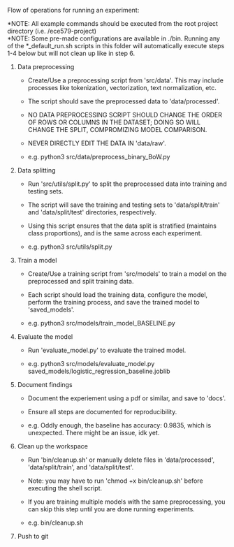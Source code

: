 Flow of operations for running an experiment:

*NOTE: All example commands should be executed from the root project directory (i.e. /ece579-project)  
*NOTE: Some pre-made configurations are available in ./bin. Running any of the *_default_run.sh scripts in this folder
will automatically execute steps 1-4 below but will not clean up like in step 6.

1. Data preprocessing
    - Create/Use a preprocessing script from 'src/data'. This may include processes like tokenization, vectorization, text normalization, etc.
    - The script should save the preprocessed data to 'data/processed'.
    - NO DATA PREPROCESSING SCRIPT SHOULD CHANGE THE ORDER OF ROWS OR COLUMNS IN THE DATASET; DOING SO WILL CHANGE THE SPLIT, COMPROMIZING MODEL COMPARISON.
    - NEVER DIRECTLY EDIT THE DATA IN 'data/raw'.

    - e.g. python3 src/data/preprocess_binary_BoW.py

2. Data splitting
    - Run 'src/utils/split.py' to split the preprocessed data into training and testing sets.
    - The script will save the training and testing sets to 'data/split/train' and 'data/split/test' directories, respectively.
    - Using this script ensures that the data split is stratified (maintains class proportions), and is the same across each experiment.

    - e.g. python3 src/utils/split.py

3. Train a model
    - Create/Use a training script from 'src/models' to train a model on the preprocessed and split training data.
    - Each script should load the training data, configure the model, perform the training process, and save the trained model to 'saved_models'.

    - e.g. python3 src/models/train_model_BASELINE.py

4. Evaluate the model
    - Run 'evaluate_model.py' to evaluate the trained model.

    - e.g. python3 src/models/evaluate_model.py saved_models/logistic_regression_baseline.joblib

5. Document findings
    - Document the experiement using a pdf or similar, and save to 'docs'.
    - Ensure all steps are documented for reproducibility.

    - e.g. Oddly enough, the baseline has accuracy: 0.9835, which is unexpected. There might be an issue, idk yet.

6. Clean up the workspace
    - Run 'bin/cleanup.sh' or manually delete files in 'data/processed', 'data/split/train', and 'data/split/test'.
    -   Note: you may have to run 'chmod +x bin/cleanup.sh' before executing the shell script.
    - If you are training multiple models with the same preprocessing, you can skip this step until you are done running experiments.

    - e.g. bin/cleanup.sh

7. Push to git
